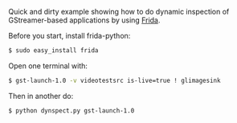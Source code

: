 Quick and dirty example showing how to do dynamic inspection of GStreamer-based
applications by using [Frida](http://www.frida.re/).

Before you start, install frida-python:

```sh
$ sudo easy_install frida
```

Open one terminal with:

```sh
$ gst-launch-1.0 -v videotestsrc is-live=true ! glimagesink
```

Then in another do:

```sh
$ python dynspect.py gst-launch-1.0
```

